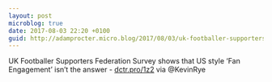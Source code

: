 ```yaml
---
layout: post
microblog: true
date: 2017-08-03 22:20 +0100
guid: http://adamprocter.micro.blog/2017/08/03/uk-footballer-supporters.html
---
```

UK Footballer Supporters Federation Survey shows that US style ‘Fan Engagement’ isn’t the answer - [dctr.pro/1z2](http://dctr.pro/1z2) via @KevinRye
